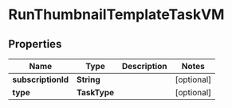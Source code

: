 

# RunThumbnailTemplateTaskVM


## Properties

| Name | Type | Description | Notes |
|------------ | ------------- | ------------- | -------------|
|**subscriptionId** | **String** |  |  [optional] |
|**type** | **TaskType** |  |  [optional] |



